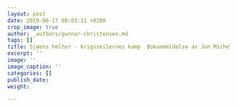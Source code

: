 ```yaml
---
layout: post
date: 2019-06-17 00:03:11 +0200
crop_image: true
author: _authors/gunnar-christensen.md
tags: []
title: Sjøens helter - krigsseilernes kamp  Bokanmeldelse av Jon Michelet bokserie.
excerpt: ''
image: ''
image_caption: ''
categories: []
publish_date: 
weight: 

---
```

